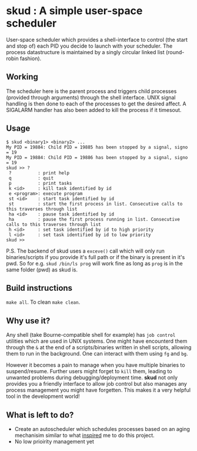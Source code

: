 # skud : A simple user-space scheduler

User-space scheduler which provides a shell-interface to control (the start and stop of) each PID you decide to launch with your scheduler. The process datastructure is maintained by a singly circular linked list (round-robin fashion). 

## Working
The scheduler here is the parent process and triggers child processes (provided through arguments) through the shell interface. UNIX signal handling is then done to each of the processes to get the desired affect. A SIGALARM handler has also been added to kill the process if it timesout.

## Usage
```
$ skud <binary1> <binary2> ...
My PID = 19884: Child PID = 19885 has been stopped by a signal, signo = 19
My PID = 19884: Child PID = 19886 has been stopped by a signal, signo = 19
skud >> ?
 ?          : print help
 q          : quit
 p          : print tasks
 k <id>     : kill task identified by id
 e <program>: execute program
 st <id>    : start task identified by id
 st         : start the first process in list. Consecutive calls to this traverses through list
 ha <id>    : pause task identified by id
 ha         : pause the first process running in list. Consecutive calls to this traverses through list
 h <id>     : set task identified by id to high priority
 l <id>     : set task identified by id to low priority
skud >>
```

P.S. The backend of skud uses a `exceve()` call which will only run binaries/scripts if you provide it's full path or if the binary is present in it's pwd. So for e.g. `skud /bin/ls prog` will work fine as long as `prog` is in the same folder (pwd) as skud is. 

## Build instructions
`make all`.
To clean `make clean`.

## Why use it? 
Any shell (take Bourne-compatible shell for example) has `job control` utilities which are used in UNIX systems. One might have encounterd them through the `&` at the end of a scripts/binaries written in shell scripts, allowing them to run in the background. One can interact with them using `fg` and `bg`. 

However it becomes a pain to manage when you have multiple binaries to suspend/resume. Further users might forget to `kill` them, leading to unwanted problems during debugging/deployment time. **skud** not only provides you a friendly interface to allow job control but also manages any process management you might have forgetten. This makes it a very helpful tool in the development world! 

## What is left to do? 
- Create an autoscheduler which schedules processes based on an aging mechanisim similar to what [inspired](https://github.com/dlekkas/proc_scheduler) me to do this project. 
- No low prioirity management yet 
